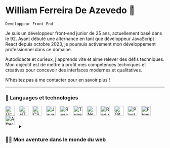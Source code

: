 # William Ferreira De Azevedo 👋

`Developpeur Front End`

Je suis un développeur front-end junior de 25 ans, actuellement basé dans le 92. Ayant débuté une alternance en tant que développeur JavaScript React depuis octobre 2023, je poursuis activement mon développement professionnel dans ce domaine.

Autodidacte et curieux, j'apprends vite et aime relever des défis techniques. Mon objectif est de mettre à profit mes compétences techniques et créatives pour concevoir des interfaces modernes et qualitatives.

N'hésitez pas à me contacter pour en savoir plus !

---

### 🧰 Languages et technologies

<img align="left" alt="Git" width="30px" style="padding-right:10px;" src="https://cdn.jsdelivr.net/gh/devicons/devicon/icons/git/git-original.svg" />
<img align="left" alt="HTML" width="30px" style="padding-right:10px;" src="https://cdn.jsdelivr.net/gh/devicons/devicon/icons/html5/html5-plain.svg" />
<img align="left" alt="CSS" width="30px" style="padding-right:10px;" src="https://cdn.jsdelivr.net/gh/devicons/devicon/icons/css3/css3-plain.svg" />
<img align="left" alt="JavaScript" width="30px" style="padding-right:10px;" src="https://cdn.jsdelivr.net/gh/devicons/devicon/icons/javascript/javascript-plain.svg" />
<img align="left" alt="React" width="30px" style="padding-right:10px;" src="https://cdn.jsdelivr.net/gh/devicons/devicon/icons/react/react-original.svg" />
<img align="left" alt="TypeScript" width="30px" style="padding-right:10px;" src="https://cdn.jsdelivr.net/gh/devicons/devicon/icons/typescript/typescript-plain.svg" />
<img align="left" alt="Next JS" width="30px" style="padding-right:10px;" src="https://cdn.jsdelivr.net/gh/devicons/devicon/icons/nextjs/nextjs-original.svg" />
<img align="left" alt="Redux" width="30px" style="padding-right:10px;" src="https://cdn.jsdelivr.net/gh/devicons/devicon/icons/redux/redux-original.svg" />
<img align="left" alt="GitHub" width="30px" style="padding-right:10px;" src="https://cdn.jsdelivr.net/gh/devicons/devicon/icons/github/github-original.svg" />
<img align="left" alt="Photoshop" width="30px" style="padding-right:10px;" src="https://cdn.jsdelivr.net/gh/devicons/devicon/icons/photoshop/photoshop-plain.svg" />
<img align="left" alt="Figma" width="30px" style="padding-right:10px;" src="https://cdn.jsdelivr.net/gh/devicons/devicon/icons/figma/figma-original.svg" />
<img align="left" alt="After effects" width="30px" style="padding-right:10px;" src="https://cdn.jsdelivr.net/gh/devicons/devicon/icons/aftereffects/aftereffects-original.svg" />

<br />

#

<details>
 <summary><h3>👨‍💻 Mon aventure dans le monde du web</h3></summary>
Passionné par l'informatique et la créativité visuelle depuis mon jeune âge, j'ai commencé à explorer l'univers de l'infographie à seulement 11 ans.

Mon voyage a commencé par la modélisation 3D, le montage vidéo et le traitement d'image pour créer des affiches et d'autres matériaux graphiques. J'ai ensuite approfondi mes connaissances dans ces domaines en poursuivant des études universitaires en impression et plurimédia.

Je n'ai jamais cessé d'être intrigué par le potentiel de l'informatique. C'est pourquoi en 2022, j'ai décidé de m'orienter vers le développement web, en commençant une formation d'intégrateur web. Aujourd'hui, je suis fier de dire que je suis diplômé, avec plusieurs mois d'expérience dans le domaine, prêt à apporter ma passion et mes compétences à de nouveaux défis et projets.

[website]: https://williamdeazevedo.fr/
